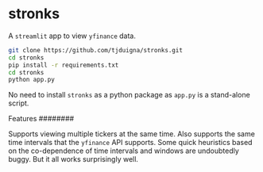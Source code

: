 # stronks

A `streamlit` app to view `yfinance` data.

```bash
git clone https://github.com/tjduigna/stronks.git
cd stronks
pip install -r requirements.txt
cd stronks
python app.py
```

No need to install `stronks` as a python package
as `app.py` is a stand-alone script.


Features
########

Supports viewing multiple tickers at the same time.
Also supports the same time intervals that the `yfinance`
API supports. Some quick heuristics based on the
co-dependence of time intervals and windows are
undoubtedly buggy. But it all works surprisingly well.

